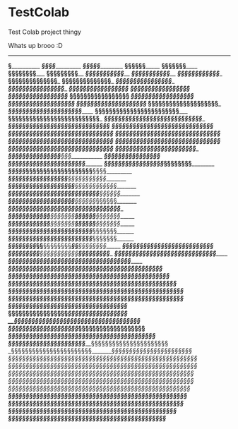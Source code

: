 # TestColab
Test Colab project thingy


Whats up brooo :D 

_______________________________________________________
______________________§________________________________
_____________________§§§§______________________________
_____________________§§§§§_____________________________
______________________§§§§§§___________________________
______________________§§§§§§§__________________________
______________________§§§§§§§§_________________________
______________________§§§§§§§§§________________________
_____________________§§§§§§§§§§§_______________________
_____________________§§§§§§§§§§§_______________________
_____________________§§§§§§§§§§§§______________________
____________________§§§§§§§§§§§§§§_____________________
____________________§§§§§§§§§§§§§§_____________________
___________________§§§§§§§§§§§§§§§§____________________
___________________§§§§§§§§§§§§§§§§____________________
___________________§§§§§§§§§§§§§§§§§___________________
___________________§§§§§§§§§§§§§§§§§___________________
___________________§§§§§§§§§§§§§§§§§___________________
____________________§§§§§§§§§§§§§§§§§__________________
___________________§§§§§§§§§§§§§§§§§§__________________
__________________§§§§§§§§§§§§§§§§§§§__________________
_________________§§§§§§§§§§§§§§§§§§§§__________________
________________§§§§§§§§§§§§§§§§§§§§___________________
_______________§§§§§§§§§§§§§§§§§§§§§___________________
______________§§§§§§§§§§§§§§§§§§§§§§§§_________________
______________§§§§§§§§§§§§§§§§§§§§§§§§§§_______________
_____________§§§§§§§§§§§§§§§§§§§§§§§§§§§§______________
_____________§§§§§§§§§§§§§§§§§§§§§§§§§§§§§_____________
_____________§§§§§§§§§§§§§§§§§§§§§§§§§§§§§_____________
_____________§§§§§§§§§§§§§§§§§§§§§§§§§§§§§§____________
_____________§§§§§§§§§§§§§§§§§§§§§§§§§§§§§§____________
_____________§§§§§§§§§§§§§§§§§§§§§§§§§§§§§§____________
_____________§§§§§§§§§§§§§§§§§§§§§§§§§§§§§§____________
_____________§§§§§§§§§§§§§§§§§§§§§§§§§§§§§§____________
_____________§§§§§___§§§§§§§§§§§§§§____§§§§____________
_____________§§§______§§§§§§§§§§§§______§§§____________
_____________§§§___§___§§§§§§§§§§________§§____________
____________§§§___§§§___§§§§§§§§§__§§§§__§§§___________
___________§§§§__§§§§§__§§§§§§§§___§§§§__§§§§__________
_________§§§§§___§§§§§__§§§§§§§§__§§§§§§__§§§§_________
_________§§§§§___§§§§§___§§§§§§§__§§§§§§__§§§§§________
________§§§§§§__§§§§§§___§§§§§§§__§§§§§§__§§§§§§_______
________§§§§§§__§§§§§§§__§§§§§§§__§§§§§§__§§§§§§_______
________§§§§§§__§§§§§§§__§§§§§§___§§§§§§__§§§§§§_______
_______§§§§§§§__§§§§§§___§§§§§§§__§§§§§§___§§§§§§______
_______§§§§§§§___§§§§§___§§§§§§§__§§§§§§__§§§§§§§______
_______§§§§§§§___§§§§§___§§§§§§§__§§§§§§__§§§§§§§______
_______§§§§§§§___§§§§§__§§§§§§§§___§§§§___§§§§§§§______
_______§§§§§§§§__§§§§___§§§§§§§§___§§§§___§§§§§§§______
_______§§§§§§§§___§§____§§§§§§§§____§§___§§§§§§§§______
_______§§§§§§§§________§§§§§§§§§§________§§§§§§§§______
_______§§§§§§§§§_______§§§§§§§§§§§______§§§§§§§§§______
________§§§§§§§§§_____§§§§§§§§§§§§______§§§§§§§§_______
________§§§§§§§§§§___§§§§§§§§§§§§§§§__§§§§§§§§§§_______
______§§§§§§§§§§§§§§§§§§§§§§§§§§§§§§§§§§§§§§§§§§§§_____
_____§§§§§§§§§§§§§§§§§§§§§§§§§§§§§§§§§§§§§§§§§§§§§§____
____§§§§§§§§§§§§§§§§§§§§§§§§§§§§§§§§§§§§§§§§§§§§§§§§___
___§§§§§§§§§§§§§§§§§§§§§§§§§§§§§§§§§§§§§§§§§§§§§§§§§§__
___§§§§§§§§§§§§§§§§§§§§§§§§§§§§§§§§§§§§§§§§§§§§§§§§§§__
__§§§§§§§§§§§§§§§§§__________________§§§§§§§§§§§§§§§§§_
__§§§§§§§§§§§§§§§§§__________________§§§§§§§§§§§§§§§§§_
__§§§§§§§§§§§§§§§§§§________________§§§§§§§§§§§§§§§§§§_
_§§§§§§§§§§§§§§§§§§§§_______________§§§§§§§§§§§§§§§§§§§
_§§§§§§§§§§§§§§§§§§§§§____________§§§§§§§§§§§§§§§§§§§§§
_§§§§§§§§§§§§§§§§§§§§§§__________§§§§§§§§§§§§§§§§§§§§§§
_§§§§§§§§§§§§§§§§§§§§§§§________§§§§§§§§§§§§§§§§§§§§§§§
_§§§§§§§§§§§§§§§§§§§§§§§§§§§§§§§§§§§§§§§§§§§§§§§§§§§§§§
_§§§§§§§§§§§§§§§§§§§§§§§§§§§§§§§§§§§§§§§§§§§§§§§§§§§§§§
_§§§§§§§§§§§§§§§§§§§§§§§§§§§§§§§§§§§§§§§§§§§§§§§§§§§§§_
_§§§§§§§§§§§§§§§§§§§§§§§§§§§§§§§§§§§§§§§§§§§§§§§§§§§§§_
__§§§§§§§§§§§§§§§§§§§§§§§§§§§§§§§§§§§§§§§§§§§§§§§§§§§§_
__§§§§§§§§§§§§§§§§§§§§§§§§§§§§§§§§§§§§§§§§§§§§§§§§§§§__
__§§§§§§§§§§§§§§§§§§§§§§§§§§§§§§§§§§§§§§§§§§§§§§§§§§___
___§§§§§§§§§§§§§§§§§§§§§§§§§§§§§§§§§§§§§§§§§§§§§§§§____
____§§§§§§§§§§§§§§§§§§§§§§§§§§§§§§§§§§§§§§§§§§§§§______

